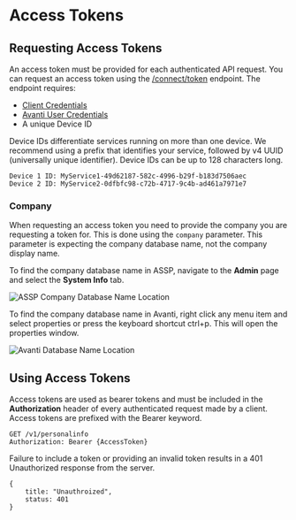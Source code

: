# Access Tokens

## Requesting Access Tokens

An access token must be provided for each authenticated API request. You can request an access token using the [/connect/token](/avanti-auth-api/token/access-token) endpoint. The endpoint requires:
- [Client Credentials](/docs/auth-client-credentials.md)
- [Avanti User Credentials](/docs/auth-users.md)
- A unique Device ID

Device IDs differentiate services running on more than one device. We recommend using a prefix that identifies your service, followed by v4 UUID (universally unique identifier). Device IDs can be up to 128 characters long.

```
Device 1 ID: MyService1-49d62187-582c-4996-b29f-b183d7506aec
Device 2 ID: MyService2-0dfbfc98-c72b-4717-9c4b-ad461a7971e7
```

### Company

When requesting an access token you need to provide the company you are requesting a token for. This is done using the `company` parameter. This parameter is expecting the company database name, not the company display name.

To find the company database name in ASSP, navigate to the **Admin** page and select the **System Info** tab.

![ASSP Company Database Name Location](https://firebasestorage.googleapis.com/v0/b/avanti-hcm.appspot.com/o/api-docs%2Fassp-company-db-location.png?alt=media&token=9530f880-2ba5-462c-b17e-cc441bb6784f)

To find the company database name in Avanti, right click any menu item and select properties or press the keyboard shortcut ctrl+p. This will open the properties window.

![Avanti Database Name Location](https://firebasestorage.googleapis.com/v0/b/avanti-hcm.appspot.com/o/api-docs%2Favanti-company-db-location.png?alt=media&token=fc120776-be97-47ab-a432-ad7d2ac4fac1)

## Using Access Tokens

Access tokens are used as bearer tokens and must be included in the **Authorization** header of every authenticated request made by a client. Access tokens are prefixed with the Bearer keyword.

```
GET /v1/personalinfo
Authorization: Bearer {AccessToken}
```

Failure to include a token or providing an invalid token results in a 401 Unauthorized response from the server.

```
{
    title: "Unauthroized",
    status: 401
}
```
